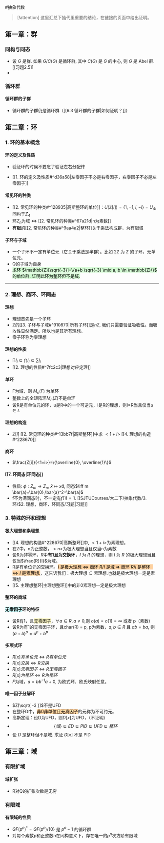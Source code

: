 #抽象代数 
>[!attention] 这里汇总下抽代里重要的结论，在链接的页面中给出证明。

## 第一章：群

### 同构与同态
* 设 $G$ 是群. 如果 $G / C(G)$ 是循环群, 其中 $C(G)$ 是 $G$ 的中心, 则 $G$ 是 Abel 群. [[习题2.5]]
* 
### 循环群

#### 循环群的子群

* 循环群的子群仍是循环群（[[6.3 循环群的子群|如何证明？]]）


## 第二章：环

### 1. 环的基本概念
#### 环的定义及性质

* 验证环的时候不要忘了验证左右分配律

* [[1. 环的定义及性质#^d36a58|左零因子不必是右零因子，右零因子不必是左零因子]]

#### 常见环的种类
* [[2. 常见环的种类#^128935|高斯整环的单位]]：$U(\mathbb{Z}[i])=\{ 1,-1,i,-i \}=U_{4}$, 同构于$Z_{4}$
* 环$Z_{n}$为域 $\iff$ [[2. 常见环的种类#^67a21d|n为素数]]
* **有限**的[[2. 常见环的种类#^9aa4a2|整环]]关于乘法构成群，为有限域

#### 子环与子域
* 一个子环不一定有单位元（它关于乘法是半群）。比如 $2\mathbb{Z}$ 为 $\mathbb{Z}$ 的子环，无单位元。
* Q的子域为自身
* <mark style="background: #BBFABBA6;">求环 $\mathbb{Z}[\sqrt{-3}]=\{a+b \sqrt{-3} \mid a, b \in \mathbb{Z}\}$ 的单位群. 证明此环为整环但不是域.</mark>
****

### 2. 理想、商环、环同态
#### 理想
* 理想首先是一个子环
* $\mathbb{Z}$的[[3. 子环与子域#^910870|所有子环]]是$n\mathbb{Z}$, 我们只需要验证吸收性。而吸收性显然满足。所以也是其所有理想。
* 零子环称为零理想

#### 理想的性质
* $\prod I_{i} \subseteq \bigcap I_{i}\subseteq \sum I_{i}$
* [[2. 理想的性质#^7fc2c3|理想对应定理]]
#### 单环
* F为域，则 $M_{n}(F)$ 为单环
* 整数上的全矩阵环$M_{n}(Z)$不是单环
* 设R是有单位元的环，u是R中的一个可逆元，I是R的理想，则I=R当且仅当$u\in I$. 


#### 理想的构造
* $\mathbb{Z}[i]$ [[2. 常见环的种类#^13bb7f|高斯整环]]中求 $<1+i>$ [[4. 理想的构造#^228670]]

#### 商环
* $\frac{Z[i]}{<1+i>}=\{\overline{0}, \overline{1}\}$


#### [[7. 环同态|环同态]]

* 性质: $\phi:Z_{m} \rightarrow Z_{n}$, $\bar{x} \mapsto x \bar{a}$, 同态$\iff m \bar{a}=\bar{0},\bar{a}^2=\bar{a}$
* f不为满同态时，不一定有$f(1)=1$. [[SJTUCourses/大二下/抽象代数/3. 环/$2. 理想，商环，环同态/习题|习题]]

### 3. 特殊的环和理想

#### 极大理想和素理想
* [[4. 理想的构造#^228670|高斯整环]]中, $<1+i>$为素理想。
* 在Z中，n为正整数，$<n>$为极大理想当且仅当n为素数 
* 设R为非零环，$R$中**有$1$且为交换环**，$I$ 为 $R$ 的理想，则 $I$ 为 $R$ 的极大理想当且仅当$\frac{R}{I}$为域。
* R是有单位元的交换环。<mark style="background: #FFB86CA6;">$I$ 是极大理想 $\Longleftrightarrow$ 商环 $R / I$ 是域 $\Longrightarrow$ 商环 $R / I$ 是整环 $\Longleftrightarrow I$ 是素理想.</mark>，这告诉我们：极大理想 $\subset$ 素理想.也就是极大理想一定是素理想
* [[5. 主理想整环|主理想整环]]中的非0素理想一定是极大理想

#### 整环的商域


#### <mark style="background: #ABF7F7A6;">无零因子</mark>环的特征

* 设R有1，且<mark style="background: #FFF3A3A6;">无零因子</mark>，$\forall a\in R,a\neq 0,$则 $o(a)=o(1)=\infty$  或者 p（素数）
* 设R为有1的无零因子环，且char(R) = p, p为素数，$a,b\in R$ 且 $ab=ba$, 则$(a+b)^p=a^{p}+b^{p}$

#### 多项式环
* $R[x]有单位元\iff R有单位元$
* $R[x]交换\iff R交换$
* $R[x]无零因子\iff R无零因子$
* $R[x]为整环\iff R为整环$
* $F$为域，$a=bb^{-1}a+0$, 为欧式环，欧氏映射任意。

#### 唯一因子分解环
 * $Z[\sqrt{ -3 }]$不是UFD
* 在整环D中，<mark style="background: #FFB86CA6;">非0非单位且无真因子</mark>的元称为不可约元。
* 高斯定理：设D为UFD，则$D[x]$为UFD，（不证明)
* $$\{ 域 \}\subsetneq ED \subsetneq PID \subsetneq UFD \subsetneq 整环$$
* 设 $D$ 是整环但不是域. 求证 $D[x]$ 不是 $\mathrm{PID}$



## 第三章：域

### 有限扩域

#### 域扩张

* R对Q的扩张次数是无穷



### 有限域

#### 有限域的性质

* $GF(p^{n})^{*}=GF(p^{n})/ \{ 0 \}$ 是 $p^{n}-1$ 的循环群
* 对每个素数p和正整数n在同构意义下，存在唯一的$p^{n}$次方阶有限域 


